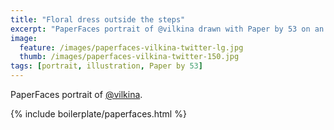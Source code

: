 ```yaml
---
title: "Floral dress outside the steps"
excerpt: "PaperFaces portrait of @vilkina drawn with Paper by 53 on an iPad."
image: 
  feature: /images/paperfaces-vilkina-twitter-lg.jpg
  thumb: /images/paperfaces-vilkina-twitter-150.jpg
tags: [portrait, illustration, Paper by 53]
---
```


PaperFaces portrait of [@vilkina](http://twitter.com/vilkina).

{% include boilerplate/paperfaces.html %}
